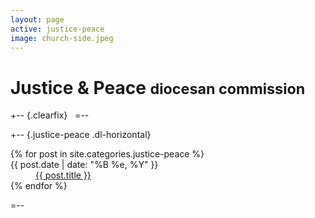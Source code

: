 ```yaml
---
layout: page
active: justice-peace
image: church-side.jpeg
---
```


# Justice &amp; Peace <small>diocesan commission</small>

+-- {.clearfix}
&nbsp;
=--

+-- {.justice-peace .dl-horizontal}
<section>
  <dl>
  {% for post in site.categories.justice-peace %}
    <dt>{{ post.date | date: "%B %e, %Y" }}</dt>
    <dd>
      <a href="{{ post.url }}">{{ post.title }}</a>
    </dd>
  {% endfor %}
  </dl>
</section>
=--

